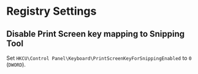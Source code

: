 # Registry Settings

## Disable Print Screen key mapping to Snipping Tool

Set `HKCU\Control Panel\Keyboard\PrintScreenKeyForSnippingEnabled` to `0` (`DWORD`).
